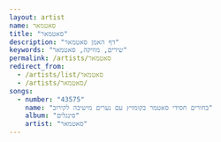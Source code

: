 ```yaml
---
layout: artist
name: סאטמאר
title: "סאטמאר"
description: "דף האמן סאטמאר"
keywords: "שירים, מוזיקה, סאטמאר"
permalink: /artists/סאטמאר
redirect_from:
  - /artists/list/סאטמאר
  - /artists/סאטמאר/
songs:
  - number: "43575"
    name: "בחורים חסידי סאטמר בקומזיץ עם נערים מישיבה לקירוב"
    album: "סינגלים"
    artist: "סאטמאר"
---
```

